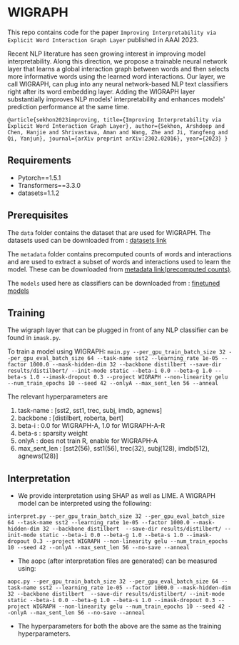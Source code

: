 # WIGRAPH
This repo contains code for the paper ``Improving Interpretability via Explicit Word Interaction Graph Layer`` published in AAAI 2023. 

Recent NLP literature has seen growing interest in improving model interpretability. Along this direction, we propose a trainable neural network layer that learns a global interaction graph between words and then selects more informative words using the learned word interactions. Our layer, we call WIGRAPH, can plug into any neural network-based NLP text classifiers right after its word embedding layer. Adding the WIGRAPH layer substantially improves NLP models' interpretability and enhances models' prediction performance at the same time.

``
@article{sekhon2023improving,
  title={Improving Interpretability via Explicit Word Interaction Graph Layer},
  author={Sekhon, Arshdeep and Chen, Hanjie and Shrivastava, Aman and Wang, Zhe and Ji, Yangfeng and Qi, Yanjun},
  journal={arXiv preprint arXiv:2302.02016},
  year={2023}
}
``

## Requirements 
- Pytorch==1.5.1
- Transformers==3.3.0
- datasets=1.1.2
## Prerequisites

The `data` folder contains the dataset that are used for WIGRAPH. 
The datasets used can be downloaded from : [datasets link](https://drive.google.com/file/d/1id1F7N9vXbpL3Y8Omhq2zosT_MTxOT8A/view?usp=share_link)

The `metadata` folder contains precomputed counts of words and interactions and are used to extract a subset of words and interactions used to learn the model. These can be downloaded from [metadata link(precomputed counts)](https://drive.google.com/file/d/1CDQUYJZ7CV_33OU9Or-Q17E2wiCh6o0z/view?usp=share_link).

The `models` used here as classifiers can be downloaded from : [finetuned models](https://drive.google.com/file/d/1id1F7N9vXbpL3Y8Omhq2zosT_MTxOT8A/view?usp=share_link)

## Training 

The wigraph layer that can be plugged in front of any NLP classifier can be found in `imask.py`. 

To train a model using WIGRAPH:
``
main.py --per_gpu_train_batch_size 32 --per_gpu_eval_batch_size 64 --task-name sst2 --learning_rate 1e-05 --factor 1000.0 --mask-hidden-dim 32 --backbone distilbert --save-dir results/distilbert/ --init-mode static --beta-i 0.0 --beta-g 1.0 --beta-s 1.0 --imask-dropout 0.3 --project WIGRAPH --non-linearity gelu --num_train_epochs 10 --seed 42 --onlyA --max_sent_len 56 --anneal
``

The relevant hyperparameters are 
1. task-name : [sst2, sst1, trec, subj, imdb, agnews]
2. backbone : [distilbert, roberta, bert] 
3. beta-i : 0.0 for WIGRAPH-A, 1.0 for WIGRAPH-A-R
4. beta-s : sparsity weight
5. onlyA : does not train R, enable for WIGRAPH-A
5. max_sent_len : [sst2(56), sst1(56), trec(32), subj(128), imdb(512), agnews(128)]

## Interpretation

- We provide interpretation using SHAP as well as LIME. A WIGRAPH model can be interpreted using the following:

 ``
interpret.py --per_gpu_train_batch_size 32 --per_gpu_eval_batch_size 64 --task-name sst2 --learning_rate 1e-05 --factor 1000.0 --mask-hidden-dim 32 --backbone distilbert  --save-dir results/distilbert/ --init-mode static --beta-i 0.0 --beta-g 1.0 --beta-s 1.0 --imask-dropout 0.3 --project WIGRAPH --non-linearity gelu --num_train_epochs 10 --seed 42 --onlyA --max_sent_len 56 --no-save --anneal
``

- The aopc (after interpretation files are generated) can be measured using:

``
aopc.py --per_gpu_train_batch_size 32 --per_gpu_eval_batch_size 64 --task-name sst2 --learning_rate 1e-05 --factor 1000.0 --mask-hidden-dim 32 --backbone distilbert  --save-dir results/distilbert/ --init-mode static --beta-i 0.0 --beta-g 1.0 --beta-s 1.0 --imask-dropout 0.3 --project WIGRAPH --non-linearity gelu --num_train_epochs 10 --seed 42 --onlyA --max_sent_len 56 --no-save --anneal
``

- The hyperparameters for both the above are the same as the training hyperparameters.

